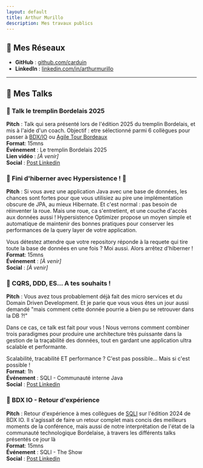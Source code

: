 ```yaml
---
layout: default
title: Arthur Murillo
description: Mes travaux publics
---
```


## 🐙 Mes Réseaux

- **GitHub** : [github.com/carduin](https://github.com/carduin)
- **LinkedIn** : [linkedin.com/in/arthurmurillo](https://www.linkedin.com/in/arthurmurillo/)

---

## 🎤 Mes Talks

### 🔹 Talk le tremplin Bordelais 2025
**Pitch** : Talk qui sera présenté lors de l'édition 2025 du tremplin Bordelais, et mis à l'aide d'un coach. Objectif : etre sélectionné parmi 6 collègues pour passer à [BDX/IO](https://bdxio.fr/) ou [Agile Tour Bordeaux](https://agiletourbordeaux.fr/)  
**Format**: 15mns  
**Événement** : Le tremplin Bordelais 2025  
**Lien vidéo** : _[À venir]_  
**Social** : [Post Linkedin](https://www.linkedin.com/posts/arthurmurillo_bonne-nouvelle-le-tremplin-bordelais-est-activity-7333811379847512064-Yz4d?utm_source=share&utm_medium=member_desktop&rcm=ACoAADA3dDEBp7yu7ybMcUed22F_FpHTxuZjdiA)  

### 🔹 Fini d'hiberner avec Hypersistence ! 🐻
**Pitch** : Si vous avez une application Java avec une base de données, les chances sont fortes pour que vous utilisiez au pire une implémentation obscure de JPA, au mieux Hibernate. Et c'est normal : pas besoin de réinventer la roue. Mais une roue, ca s'entretient, et une couche d'accès aux données aussi !
Hypersistence Optimizer propose un moyen simple et automatique de maintenir des bonnes pratiques pour conserver les performances de la query layer de votre application.
 
Vous détestez attendre que votre repository réponde à la requete qui tire toute la base de données en une fois ? Moi aussi. Alors arrêtez d'hiberner !  
**Format**: 15mns  
**Événement** : _[À venir]_  
**Social** : _[À venir]_    

### 🔹 CQRS, DDD, ES... A tes souhaits !
**Pitch** : Vous avez tous probablement déjà fait des micro services et du Domain Driven Development. 
Et je parie que vous vous êtes un jour aussi demandé "mais comment cette donnée pourrie a bien pu se retrouver dans la DB ?!"
 
Dans ce cas, ce talk est fait pour vous !
Nous verrons comment combiner trois paradigmes pour produire une architecture très puissante dans la gestion de la traçabilité des données, tout en gardant une application ultra scalable et performante.
 
Scalabilité, tracabilité ET performance ? C'est pas possible...
Mais si c'est possible !    
**Format**: 1h  
**Événement** : SQLI - Communauté interne Java  
**Social** : [Post Linkedin](https://www.linkedin.com/posts/arthurmurillo_atchoum-ce-midi-jai-pr%C3%A9sent%C3%A9-%C3%A0-la-communaut%C3%A9-activity-7287804513250377728-SeYK?utm_source=share&utm_medium=member_desktop&rcm=ACoAADA3dDEBp7yu7ybMcUed22F_FpHTxuZjdiA)  
  
### 🔹 BDX IO - Retour d'expérience
**Pitch** : Retour d'expérience à mes collègues de [SQLI](https://www.sqli.com/fr-fr) sur l'édition 2024 de BDX IO. Il s'agissait de faire un retour complet mais concis des meilleurs moments de la conférence, mais aussi de notre interprétation de l'état de la communauté technologique Bordelaise, à travers les différents talks présentés ce jour là  
**Format**: 15mns  
**Événement** : SQLI - The Show  
**Social** : [Post Linkedin](https://www.linkedin.com/posts/arthurmurillo_alors-la-hype-de-lia-cest-fini-ou-pas-activity-7273013849635622914-jUxk?utm_source=share&utm_medium=member_desktop&rcm=ACoAADA3dDEBp7yu7ybMcUed22F_FpHTxuZjdiA)
